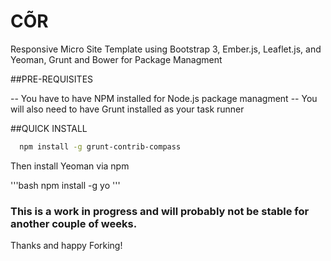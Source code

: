 C&#213;R
====

Responsive Micro Site Template using Bootstrap 3, Ember.js, Leaflet.js, and Yeoman, Grunt and Bower for Package Managment

##PRE-REQUISITES

-- You have to have NPM installed for Node.js package managment
-- You will also need to have Grunt installed as your task runner

##QUICK INSTALL

```bash
  npm install -g grunt-contrib-compass
```
				
		
Then install Yeoman via npm
				
'''bash
	npm install -g yo
'''

### This is a work in progress and will probably not be stable for another couple of weeks.

Thanks and happy Forking!
